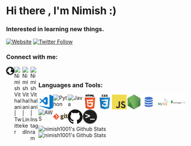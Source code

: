# Hi there , I'm Nimish :)

### Interested in learning new things.

[![Website](https://img.shields.io/website?label=nimish1001.github.io&style=for-the-badge&url=https%3A%2F%2Fnimish1001.github.io)](https://nimish1001.github.io)
[![Twitter Follow](https://img.shields.io/twitter/follow/NimishVithalani?color=1DA1F2&logo=twitter&style=for-the-badge)](https://twitter.com/intent/follow?original_referer=https%3A%2F%2Fgithub.com%2FNimishVithalani&screen_name=NimishVithalani)

### Connect with me:

[<img align="left" alt="nimish1001.github.io" width="22px" src="https://raw.githubusercontent.com/iconic/open-iconic/master/svg/globe.svg" />][website]
[<img align="left" alt="Nimish Vithalani | Twitter" width="22px" src="https://cdn.jsdelivr.net/npm/simple-icons@v3/icons/twitter.svg" />][twitter]
[<img align="left" alt="Nimish Vithalani | LinkedIn" width="22px" src="https://cdn.jsdelivr.net/npm/simple-icons@v3/icons/linkedin.svg" />][linkedin]
[<img align="left" alt="Nimish Vithalani | Instagram" width="22px" src="https://cdn.jsdelivr.net/npm/simple-icons@v3/icons/instagram.svg" />][instagram]

[website]: https://nimish1001.github.io
[twitter]: https://twitter.com/NimishVithalani
[linkedin]: https://www.linkedin.com/in/nimish-vithalani-466587174/
[instagram]: https://linkedin.com/in/nimishv_10

<br />

### Languages and Tools:

<img align="left" alt="Visual Studio Code" width="40px" src="https://raw.githubusercontent.com/github/explore/80688e429a7d4ef2fca1e82350fe8e3517d3494d/topics/visual-studio-code/visual-studio-code.png" />
<img align="left" alt="Python" width="40px" src="https://lh3.googleusercontent.com/proxy/E_YKthyS-_JJRsgfcznR9kaQwYBsJeEArZWm7bi5f02yK246SpjzI9-U14hflkrrYZNl38tVlHpA3tT9NostTp3EnbRO44QJhoN4gApBFJv8qLFcBzeRbLYw-T49l-hrTz0" />
<img align="left" alt="Java" width="40px" src="https://cdn.freebiesupply.com/logos/thumbs/2x/java-logo.png" />
<img align="left" alt="HTML5" width="40px" src="https://raw.githubusercontent.com/github/explore/80688e429a7d4ef2fca1e82350fe8e3517d3494d/topics/html/html.png" />
<img align="left" alt="CSS3" width="40px" src="https://raw.githubusercontent.com/github/explore/80688e429a7d4ef2fca1e82350fe8e3517d3494d/topics/css/css.png" />
<img align="left" alt="JavaScript" width="40px" src="https://raw.githubusercontent.com/github/explore/80688e429a7d4ef2fca1e82350fe8e3517d3494d/topics/javascript/javascript.png" />
<img align="left" alt="Node.js" width="40px" src="https://raw.githubusercontent.com/github/explore/80688e429a7d4ef2fca1e82350fe8e3517d3494d/topics/nodejs/nodejs.png" />
<img align="left" alt="SQL" width="40px" src="https://raw.githubusercontent.com/github/explore/80688e429a7d4ef2fca1e82350fe8e3517d3494d/topics/sql/sql.png" />
<img align="left" alt="MySQL" width="40px" src="https://raw.githubusercontent.com/github/explore/80688e429a7d4ef2fca1e82350fe8e3517d3494d/topics/mysql/mysql.png" />
<img align="left" alt="MongoDB" width="40px" src="https://raw.githubusercontent.com/github/explore/80688e429a7d4ef2fca1e82350fe8e3517d3494d/topics/mongodb/mongodb.png" />
<img align="left" alt="AWS" width="40px" src="https://www.fintechfutures.com/files/2019/12/Amazon-Web-Services-Logo.png" />
<img align="left" alt="Git" width="40px" src="https://raw.githubusercontent.com/github/explore/80688e429a7d4ef2fca1e82350fe8e3517d3494d/topics/git/git.png" />
<img align="left" alt="GitHub" width="40px" src="https://raw.githubusercontent.com/github/explore/78df643247d429f6cc873026c0622819ad797942/topics/github/github.png" />
<img align="left" alt="Terminal" width="40px" src="https://raw.githubusercontent.com/github/explore/80688e429a7d4ef2fca1e82350fe8e3517d3494d/topics/terminal/terminal.png" />
<br />
<br />
<br />
<br />
<br />


<img align="left" alt="nimish1001's Github Stats" src="https://github-readme-stats.vercel.app/api?username=nimish1001&count_private=true&show_icons=true&theme=tokyonight" />
  <br/>
<img align="left" alt="nimish1001's Github Stats" src="https://github-readme-stats.vercel.app/api/top-langs/?username=nimish1001&layout=compact&theme=tokyonight&card_width=445" />
  
